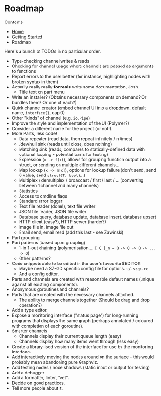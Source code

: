 # Roadmap

Contents
* [Home](index.md)
* [Getting Started](getting-started.md)
* [Roadmap](roadmap.md)

Here's a bunch of TODOs in no particular order.

* Type-checking channel writes & reads
* Checking for channel usage where channels are passed as arguments to functions
* Report errors to the user better (for instance, highlighting nodes with broken syntax in them)
* Actually really really **for reals** write some documentation, Josh.
    * Title text on part menu
* Write an installer? (Obtains necessary components on demand? Or bundles them? Or one of each?)
* Quick channel creator (embed channel UI into a dropdown, default name, `interface{}`, cap 0)
* Other "kinds" of channel (e.g. `io.Pipe`)
* Improve the style and implementation of the UI (Polymer?)
* Consider a different name for the project (or not!).
* More Parts, less code!
    * Data repeater (read data, then repeat infinitely / n times)
    * /dev/null sink (reads until close, does nothing)
    * Matching sink (reads, compares to statically-defined data with optional looping - potential basis for testing)
    * Expression (`x -> f(x)`), allows for grouping function output into a struct, or sending on multiple different channels...
    * Map lookup (`x -> m[x]`), options for lookup failure (don't send, send 0 value, send `struct{T, bool}`...)
    * Multiplex / demultiplex / broadcast / first / last / ... (converting between 1 channel and many channels)
    * Statistics
    * Access to cmdline flags
    * Standard error logger
    * Text file reader (done!), text file writer
    * JSON file reader, JSON file writer
    * Database query, database update, database insert, database upsert
    * HTTP client (easy?), HTTP server (harder?)
    * Image file in, image file out
    * Email send, email read (add this last - see Zawinski)
* Part grouping
* Part patterns (based upon grouping)
    * 1-in 1-out chaining (polymerisation.... `[ Q ]_n = Q -> Q -> Q -> ... -> Q`)
    * Other patterns?
* Code snippets able to be edited in the user's favourite $EDITOR.
    * Maybe need a SZ-GO specific config file for options. `~/.szgo-rc`
    * And a config editor.
* Parts and channels are created with reasonable default names (unique against all existing components).
* Anonymous goroutines and channels?
* Parts that are created with the necessary channels attached.
    * The ability to merge channels together (Should be drag and drop operation?)
* Add a type editor. 
* Expose a monitoring interface ("status page") for long-running programs that displays the same graph (perhaps annotated / coloured with completion of each goroutine).
* Smarter channels
    * Channels display their current queue length (easy)
    * Channels display how many items went through (less easy)
* Create a library-ised version of the interface for use by the monitoring interface.
* Add interactively moving the nodes around on the surface - this would probably mean abandoning pure Graphviz.
* Add testing nodes / node shadows (static input or output for testing)
* Add a debugger.
* Add a formatter, linter, "vet".
* Decide on good practices.
* Tell more people about it.
